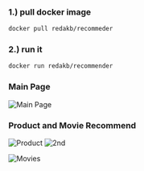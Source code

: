 ### 1.) pull docker image
```bash
docker pull redakb/recommeder
```

### 2.) run it
```bash
docker run redakb/recommender
```


### Main Page

![Main Page](https://i.ibb.co/M6NxRCz/Screenshot-2024-03-07-at-1-38-53-AM.png)

### Product and Movie Recommend
![Product](https://i.ibb.co/FqYS1dp/Screenshot-2024-03-07-at-1-39-47-AM.png)
![2nd](https://i.ibb.co/ThKfQPN/Screenshot-2024-03-07-at-1-39-56-AM.png)


![Movies](https://iili.io/JV0AzR2.png)

